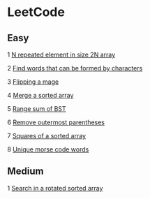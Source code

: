 # LeetCode
## Easy
1 [N repeated element in size 2N array](https://github.com/sarthakkhandelwal7/LeetCode/blob/master/easy/N-repeated_element_in_size_2N_array.ipynb)

2 [Find words that can be formed by characters](https://github.com/sarthakkhandelwal7/LeetCode/blob/master/easy/find_words_that_can_be_formed_by_characters.ipynb)

3 [Flipping a mage](https://github.com/sarthakkhandelwal7/LeetCode/blob/master/easy/flipping_an_mage.ipynb)

4 [Merge a sorted array](https://github.com/sarthakkhandelwal7/LeetCode/blob/master/easy/merge_sorted_array.ipynb)

5 [Range sum of BST](https://github.com/sarthakkhandelwal7/LeetCode/blob/master/easy/range_sum_of_BST.ipynb)

6 [Remove outermost parentheses](https://github.com/sarthakkhandelwal7/LeetCode/blob/master/easy/remove_outermost_parentheses.ipynb)

7 [Squares of a sorted array](https://github.com/sarthakkhandelwal7/LeetCode/blob/master/easy/squares_of_a_sorted_array.ipynb)

8 [Unique morse code words](https://github.com/sarthakkhandelwal7/LeetCode/blob/master/easy/unique_morse_code_words.ipynb)
## Medium
1 [Search in a rotated sorted array](https://github.com/sarthakkhandelwal7/LeetCode/blob/master/medium/search_in_rotated_sorted_array.ipynb)

